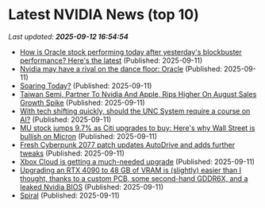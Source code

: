 # Latest NVIDIA News (top 10)
_Last updated: **2025-09-12 16:54:54**_

- [How is Oracle stock performing today after yesterday's blockbuster performance? Here's the latest](https://economictimes.indiatimes.com/news/international/us/oracle-stock-today-orcl-stock-dip-after-yesterdays-rally-larry-ellison-net-worth-today/articleshow/123834608.cms) (Published: 2025-09-11)
- [Nvidia may have a rival on the dance floor: Oracle](https://finance.yahoo.com/news/nvidia-may-have-a-rival-on-the-ai-dance-floor-oracle-163818448.html) (Published: 2025-09-11)
- [Soaring Today?](https://biztoc.com/x/ec6efe112feafe0a) (Published: 2025-09-11)
- [Taiwan Semi, Partner To Nvidia And Apple, Rips Higher On August Sales Growth Spike](https://biztoc.com/x/60f677746330e388) (Published: 2025-09-11)
- [With tech shifting quickly, should the UNC System require a course on AI?](https://www.ncspin.com/with-tech-shifting-quickly-should-the-unc-system-require-a-course-on-ai) (Published: 2025-09-11)
- [MU stock jumps 9.7% as Citi upgrades to buy: Here's why Wall Street is bullish on Micron](https://economictimes.indiatimes.com/news/international/us/mu-stock-jumps-9-7-as-citi-upgrades-to-buy-heres-why-wall-street-is-bullish-on-micron/articleshow/123834507.cms) (Published: 2025-09-11)
- [Fresh Cyberpunk 2077 patch updates AutoDrive and adds further tweaks](https://www.eurogamer.net/fresh-cyberpunk-2077-patch-updates-autodrive-and-adds-further-tweaks) (Published: 2025-09-11)
- [Xbox Cloud is getting a much-needed upgrade](https://www.theverge.com/notepad-microsoft-newsletter/776320/microsoft-xbox-cloud-gaming-limitations-strategy-notepad) (Published: 2025-09-11)
- [Upgrading an RTX 4090 to 48 GB of VRAM is (slightly) easier than I thought, thanks to a custom PCB, some second-hand GDDR6X, and a leaked Nvidia BIOS](https://www.pcgamer.com/hardware/graphics-cards/upgrading-an-rtx-4090-to-48-gb-of-vram-is-slightly-easier-than-i-thought-thanks-to-a-custom-pcb-some-second-hand-gddr6x-and-a-leaked-nvidia-bios/) (Published: 2025-09-11)
- [Spiral](https://spiraldb.com/post/announcing-spiral) (Published: 2025-09-11)

